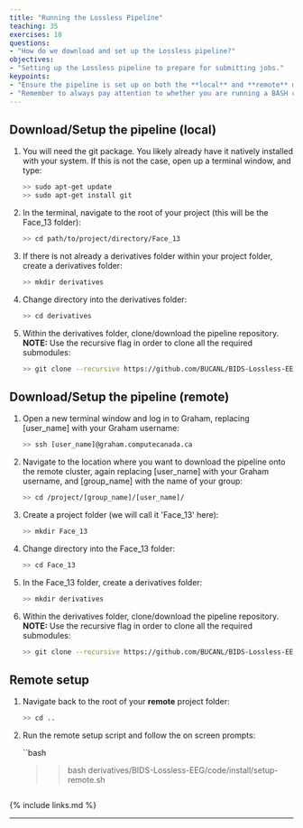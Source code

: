```yaml
---
title: "Running the Lossless Pipeline"
teaching: 35
exercises: 10
questions:
- "How do we download and set up the Lossless pipeline?"
objectives:
- "Setting up the Lossless pipeline to prepare for submitting jobs."
keypoints:
- "Ensure the pipeline is set up on both the **local** and **remote** machine."
- "Remember to always pay attention to whether you are running a BASH command on your **local** machine versus the **remote** computer cluster."
---
```


## Download/Setup the pipeline (local)

1. You will need the git package. You likely already have it natively installed with your system. If this is not the case, open up a terminal window, and type:

    ```bash
    >> sudo apt-get update
    >> sudo apt-get install git
    ```

2. In the terminal, navigate to the root of your project (this will be the Face_13 folder):

    ```bash
    >> cd path/to/project/directory/Face_13
    ```

3. If there is not already a derivatives folder within your project folder, create a derivatives folder:

    ```bash
    >> mkdir derivatives
    ```

4. Change directory into the derivatives folder:
    
    ```bash
    >> cd derivatives
    ```

5. Within the derivatives folder, clone/download the pipeline repository. **NOTE:** Use the recursive flag in order to clone all the required submodules:

    ```bash
    >> git clone --recursive https://github.com/BUCANL/BIDS-Lossless-EEG.git
    ```

## Download/Setup the pipeline (remote)

1. Open a new terminal window and log in to Graham, replacing [user_name] with your Graham username:

    ```bash
    >> ssh [user_name]@graham.computecanada.ca
    ```

2. Navigate to the location where you want to download the pipeline onto the remote cluster, again replacing [user_name] with your Graham username, and [group_name] with the name of your group:

    ```bash
	>> cd /project/[group_name]/[user_name]/
    ```

3. Create a project folder (we will call it 'Face_13' here):

    ```bash
    >> mkdir Face_13
    ```

4. Change directory into the Face_13 folder:

    ```bash
    >> cd Face_13
    ```

5. In the Face_13 folder, create a derivatives folder: 

    ```bash
    >> mkdir derivatives
    ```

6. Within the derivatives folder, clone/download the pipeline repository. **NOTE:** Use the recursive flag in order to clone all the required submodules:

    ```bash
    >> git clone --recursive https://github.com/BUCANL/BIDS-Lossless-EEG.git
    ```

## Remote setup

1. Navigate back to the root of your **remote** project folder:

    ```bash
    >> cd ..
    ```

2. Run the remote setup script and follow the on screen prompts:

    ``bash
    >> bash derivatives/BIDS-Lossless-EEG/code/install/setup-remote.sh
    ```

{% include links.md %}

---
